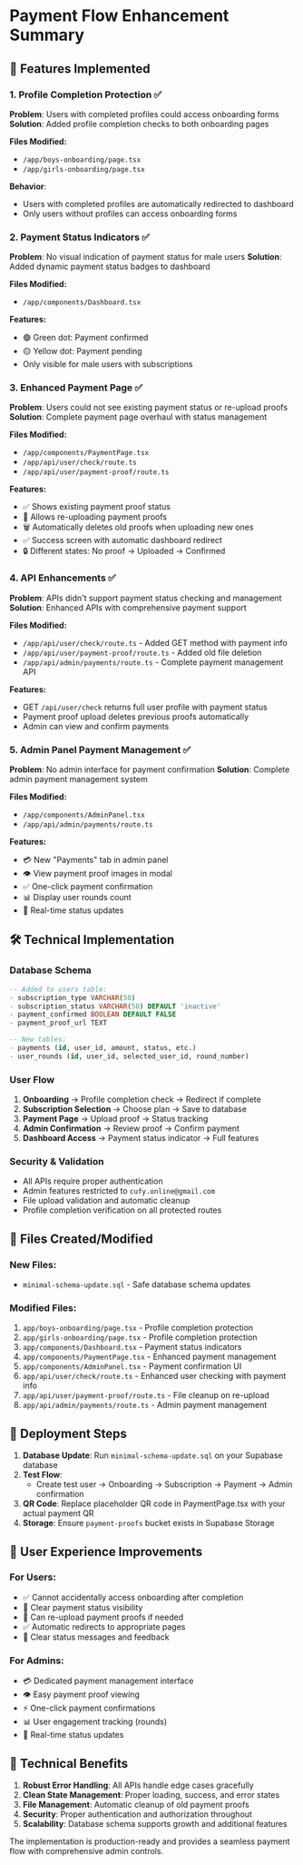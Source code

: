 # Payment Flow Enhancement Summary

## 🎯 Features Implemented

### 1. Profile Completion Protection ✅
**Problem**: Users with completed profiles could access onboarding forms
**Solution**: Added profile completion checks to both onboarding pages

**Files Modified:**
- `/app/boys-onboarding/page.tsx`
- `/app/girls-onboarding/page.tsx`

**Behavior**: 
- Users with completed profiles are automatically redirected to dashboard
- Only users without profiles can access onboarding forms

### 2. Payment Status Indicators ✅
**Problem**: No visual indication of payment status for male users
**Solution**: Added dynamic payment status badges to dashboard

**Files Modified:**
- `/app/components/Dashboard.tsx`

**Features:**
- 🟢 Green dot: Payment confirmed
- 🟡 Yellow dot: Payment pending
- Only visible for male users with subscriptions

### 3. Enhanced Payment Page ✅
**Problem**: Users could not see existing payment status or re-upload proofs
**Solution**: Complete payment page overhaul with status management

**Files Modified:**
- `/app/components/PaymentPage.tsx`
- `/app/api/user/check/route.ts`
- `/app/api/user/payment-proof/route.ts`

**Features:**
- ✅ Shows existing payment proof status
- 🔄 Allows re-uploading payment proofs
- 🗑️ Automatically deletes old proofs when uploading new ones
- ✅ Success screen with automatic dashboard redirect
- 🔒 Different states: No proof → Uploaded → Confirmed

### 4. API Enhancements ✅
**Problem**: APIs didn't support payment status checking and management
**Solution**: Enhanced APIs with comprehensive payment support

**Files Modified:**
- `/app/api/user/check/route.ts` - Added GET method with payment info
- `/app/api/user/payment-proof/route.ts` - Added old file deletion
- `/app/api/admin/payments/route.ts` - Complete payment management API

**Features:**
- GET `/api/user/check` returns full user profile with payment status
- Payment proof upload deletes previous proofs automatically
- Admin can view and confirm payments

### 5. Admin Panel Payment Management ✅
**Problem**: No admin interface for payment confirmation
**Solution**: Complete admin payment management system

**Files Modified:**
- `/app/components/AdminPanel.tsx`
- `/app/api/admin/payments/route.ts`

**Features:**
- 💳 New "Payments" tab in admin panel
- 👁️ View payment proof images in modal
- ✅ One-click payment confirmation
- 📊 Display user rounds count
- 🔄 Real-time status updates

## 🛠 Technical Implementation

### Database Schema
```sql
-- Added to users table:
- subscription_type VARCHAR(50)
- subscription_status VARCHAR(50) DEFAULT 'inactive'
- payment_confirmed BOOLEAN DEFAULT FALSE  
- payment_proof_url TEXT

-- New tables:
- payments (id, user_id, amount, status, etc.)
- user_rounds (id, user_id, selected_user_id, round_number)
```

### User Flow
1. **Onboarding** → Profile completion check → Redirect if complete
2. **Subscription Selection** → Choose plan → Save to database
3. **Payment Page** → Upload proof → Status tracking
4. **Admin Confirmation** → Review proof → Confirm payment
5. **Dashboard Access** → Payment status indicator → Full features

### Security & Validation
- All APIs require proper authentication
- Admin features restricted to `cufy.online@gmail.com`
- File upload validation and automatic cleanup
- Profile completion verification on all protected routes

## 📁 Files Created/Modified

### New Files:
- `minimal-schema-update.sql` - Safe database schema updates

### Modified Files:
1. `app/boys-onboarding/page.tsx` - Profile completion protection
2. `app/girls-onboarding/page.tsx` - Profile completion protection  
3. `app/components/Dashboard.tsx` - Payment status indicators
4. `app/components/PaymentPage.tsx` - Enhanced payment management
5. `app/components/AdminPanel.tsx` - Payment confirmation UI
6. `app/api/user/check/route.ts` - Enhanced user checking with payment info
7. `app/api/user/payment-proof/route.ts` - File cleanup on re-upload
8. `app/api/admin/payments/route.ts` - Admin payment management

## 🚀 Deployment Steps

1. **Database Update**: Run `minimal-schema-update.sql` on your Supabase database
2. **Test Flow**: 
   - Create test user → Onboarding → Subscription → Payment → Admin confirmation
3. **QR Code**: Replace placeholder QR code in PaymentPage.tsx with your actual payment QR
4. **Storage**: Ensure `payment-proofs` bucket exists in Supabase Storage

## 🎯 User Experience Improvements

### For Users:
- ✅ Cannot accidentally access onboarding after completion
- 📱 Clear payment status visibility
- 🔄 Can re-upload payment proofs if needed
- ✅ Automatic redirects to appropriate pages
- 📝 Clear status messages and feedback

### For Admins:
- 💳 Dedicated payment management interface
- 👁️ Easy payment proof viewing
- ⚡ One-click payment confirmations
- 📊 User engagement tracking (rounds)
- 🔄 Real-time status updates

## 🔧 Technical Benefits

1. **Robust Error Handling**: All APIs handle edge cases gracefully
2. **Clean State Management**: Proper loading, success, and error states
3. **File Management**: Automatic cleanup of old payment proofs
4. **Security**: Proper authentication and authorization throughout
5. **Scalability**: Database schema supports growth and additional features

The implementation is production-ready and provides a seamless payment flow with comprehensive admin controls.
